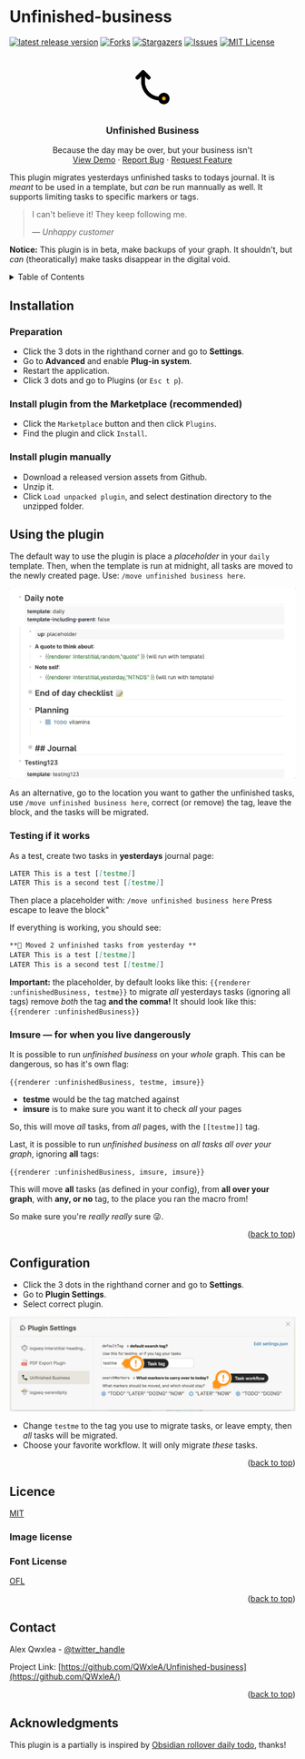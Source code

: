 # Unfinished-business
<div id="top"></div>
<!--
*** Thanks for checking out Unfinished business. If you have a suggestion
*** that would make this better, please fork the repo and create a pull request
*** or simply open an issue with the tag "enhancement".
*** Don't forget to give the project a star!
*** Thanks again! Now go create something AMAZING! :D
-->

<!-- PROJECT SHIELDS -->
<!--
*** I'm using markdown "reference style" links for readability.
*** Reference links are enclosed in brackets [ ] instead of parentheses ( ).
*** See the bottom of this document for the declaration of the reference variables
*** for contributors-url, forks-url, etc. This is an optional, concise syntax you may use.
*** https://www.markdownguide.org/basic-syntax/#reference-style-links
-->
[![latest release version][release-shield]][release-url]
[![Forks][forks-shield]][forks-url]
[![Stargazers][stars-shield]][stars-url]
[![Issues][issues-shield]][issues-url]
[![MIT License][license-shield]][license-url]

<!-- PROJECT LOGO -->
<br />
<div align="center">
  <a href="https://github.com/qwxlea/Unfinished-business">
    <img src="./img/icon.png" alt="Logo" width="80" height="80">
  </a>

<h3 align="center">Unfinished Business</h3>

  <p align="center">
    Because the day may be over, but your business isn't
    <br />
    <a href="https://github.com/qwxlea/Unfinished-business">View Demo</a>
    ·
    <a href="https://github.com/qwxlea/Unfinished-business/issues">Report Bug</a>
    ·
    <a href="https://github.com/qwxlea/Unfinished-business/issues">Request Feature</a>
  </p>
</div>

This plugin migrates yesterdays unfinished tasks to todays journal. It is *meant* to be used in a template, but *can* be run mannually as well. It supports limiting tasks to specific markers or tags.

> I can't believe it! They keep following me. 
>
>— <cite>Unhappy customer</cite>

**Notice:** This plugin is in beta, make backups of your graph. It shouldn't, but *can* (theoratically) make tasks disappear in the digital void.

<!-- TABLE OF CONTENTS -->
<details>
  <summary>Table of Contents</summary>
  <ol>
    <li><a href="#installation">Installation</a></li>
    <li><a href="#Using the plugin">Using the plugin</a></li>
    <li><a href="#Configuration">Configuration</a></li>
    <li><a href="#license">License</a></li>
    <li><a href="#contact">Contact</a></li>
    <li><a href="#acknowledgments">Acknowledgments</a></li>
  </ol>
</details>

## Installation

### Preparation

- Click the 3 dots in the righthand corner and go to **Settings**.
- Go to **Advanced** and enable **Plug-in system**.
- Restart the application.
- Click 3 dots and go to Plugins (or `Esc t p`).

### Install plugin from the Marketplace (recommended) 

- Click the `Marketplace` button and then click `Plugins`.
- Find the plugin and click `Install`.

### Install plugin manually

- Download a released version assets from Github.
- Unzip it.
- Click `Load unpacked plugin`, and select destination directory to the unzipped folder.

## Using the plugin

The default way to use the plugin is place a *placeholder* in your `daily` template. Then, when the template is run at midnight, all tasks are moved to the newly created page. Use: `/move unfinished business here`.

![template.gif](./img/template.gif)

As an alternative, go to the location you want to gather the unfinished tasks, use `/move unfinished business here`, correct (or remove) the tag, leave the block, and the tasks will be migrated.

### Testing if it works

As a test, create two tasks in **yesterdays** journal page:

``` markdown
LATER This is a test [[testme]]
LATER This is a second test [[testme]]
```

Then place a placeholder with: `/move unfinished business here` Press escape to leave the block" 

If everything is working, you should see:

``` markdown
**🚀 Moved 2 unfinished tasks from yesterday **
LATER This is a test [[testme]]
LATER This is a second test [[testme]]
```

**Important:** the placeholder, by default looks like this: `{{renderer :unfinishedBusiness, testme}}` to migrate *all* yesterdays tasks (ignoring all tags) remove *both* the tag **and the comma!** It should look like this: `{{renderer :unfinishedBusiness}}`

### Imsure — for when you live dangerously

It is possible to run *unfinished business* on your *whole* graph. This can be dangerous, so has it's own flag:

`{{renderer :unfinishedBusiness, testme, imsure}}`

- **testme** would be the tag matched against
- **imsure** is to make sure you want it to check *all* your pages

So, this will move *all* tasks, from *all* pages, with the `[[testme]]` tag.

Last, it is possible to run *unfinished business* on *all tasks* *all over your graph*, ignoring **all** tags: 

`{{renderer :unfinishedBusiness, imsure, imsure}}`

This will move **all** tasks (as defined in your config), from **all over your graph**, with **any, or no** tag, to the place you ran the macro from!

So make sure you're *really* *really* sure 😜.

<p align="right">(<a href="#top">back to top</a>)</p>

## Configuration

- Click the 3 dots in the righthand corner and go to **Settings**.
- Go to **Plugin Settings**.
- Select correct plugin.

![settings](./img/settings.png)

- Change `testme` to the tag you use to migrate tasks, or leave empty, then *all* tasks will be migrated.
- Choose your favorite workflow. It will only migrate *these* tasks.

<p align="right">(<a href="#top">back to top</a>)</p>

## Licence

[MIT](.LICENSE)

### Image license

### Font License

[OFL](./OFL.txt)

<p align="right">(<a href="#top">back to top</a>)</p>

<!-- CONTACT -->
## Contact

Alex Qwxlea - [@twitter_handle](https://twitter.com/QwxleaA) 

Project Link: [https://github.com/QWxleA/Unfinished-business](https://github.com/QWxleA/)

<p align="right">(<a href="#top">back to top</a>)</p>

## Acknowledgments

This plugin is a partially is inspired by [Obsidian rollover daily todo](https://github.com/shichongrui/obsidian-rollover-daily-todos), thanks!

<!-- MARKDOWN LINKS & IMAGES -->
<!-- https://www.markdownguide.org/basic-syntax/#reference-style-links -->
[release-url]: (https://github.com/QWxleA/Unfinished-business)
[release-shield]: https://img.shields.io/github/v/release/qwxlea/unfinished-business?style=for-the-badge
[contributors-shield]: https://img.shields.io/github/contributors/QWxleA/Unfinished-business.svg?style=for-the-badge
[contributors-url]: https://github.com/QWxleA/Unfinished-business/graphs/contributors
[forks-shield]: https://img.shields.io/github/forks/QWxleA/Unfinished-business.svg?style=for-the-badge
[forks-url]: https://github.com/QWxleA/Unfinished-business/network/members
[stars-shield]: https://img.shields.io/github/stars/QWxleA/Unfinished-business.svg?style=for-the-badge
[stars-url]: https://github.com/QWxleA/Unfinished-business/stargazers
[issues-shield]: https://img.shields.io/github/issues/QWxleA/Unfinished-business.svg?style=for-the-badge
[issues-url]: https://github.com/QWxleA/Unfinished-business/issues
[license-shield]: https://img.shields.io/github/license/QWxleA/Unfinished-business.svg?style=for-the-badge
[license-url]: https://github.com/QWxleA/Unfinished-business/blob/master/LICENSE.txt
[product-screenshot]: images/screenshot.png
